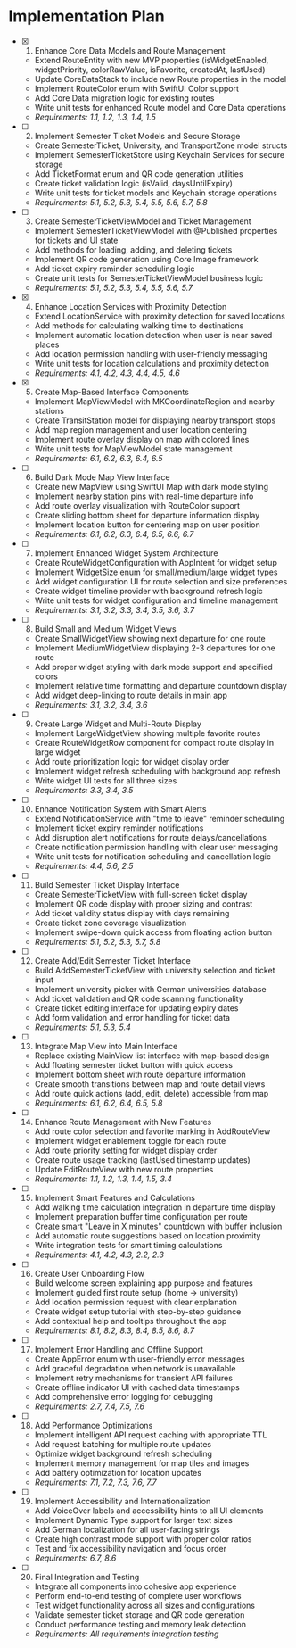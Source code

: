 # Implementation Plan

- [x] 1. Enhance Core Data Models and Route Management
  - Extend RouteEntity with new MVP properties (isWidgetEnabled, widgetPriority, colorRawValue, isFavorite, createdAt, lastUsed)
  - Update CoreDataStack to include new Route properties in the model
  - Implement RouteColor enum with SwiftUI Color support
  - Add Core Data migration logic for existing routes
  - Write unit tests for enhanced Route model and Core Data operations
  - _Requirements: 1.1, 1.2, 1.3, 1.4, 1.5_

- [ ] 2. Implement Semester Ticket Models and Secure Storage
  - Create SemesterTicket, University, and TransportZone model structs
  - Implement SemesterTicketStore using Keychain Services for secure storage
  - Add TicketFormat enum and QR code generation utilities
  - Create ticket validation logic (isValid, daysUntilExpiry)
  - Write unit tests for ticket models and Keychain storage operations
  - _Requirements: 5.1, 5.2, 5.3, 5.4, 5.5, 5.6, 5.7, 5.8_

- [ ] 3. Create SemesterTicketViewModel and Ticket Management
  - Implement SemesterTicketViewModel with @Published properties for tickets and UI state
  - Add methods for loading, adding, and deleting tickets
  - Implement QR code generation using Core Image framework
  - Add ticket expiry reminder scheduling logic
  - Create unit tests for SemesterTicketViewModel business logic
  - _Requirements: 5.1, 5.2, 5.3, 5.4, 5.5, 5.6, 5.7_

- [x] 4. Enhance Location Services with Proximity Detection
  - Extend LocationService with proximity detection for saved locations
  - Add methods for calculating walking time to destinations
  - Implement automatic location detection when user is near saved places
  - Add location permission handling with user-friendly messaging
  - Write unit tests for location calculations and proximity detection
  - _Requirements: 4.1, 4.2, 4.3, 4.4, 4.5, 4.6_

- [x] 5. Create Map-Based Interface Components
  - Implement MapViewModel with MKCoordinateRegion and nearby stations
  - Create TransitStation model for displaying nearby transport stops
  - Add map region management and user location centering
  - Implement route overlay display on map with colored lines
  - Write unit tests for MapViewModel state management
  - _Requirements: 6.1, 6.2, 6.3, 6.4, 6.5_

- [ ] 6. Build Dark Mode Map View Interface
  - Create new MapView using SwiftUI Map with dark mode styling
  - Implement nearby station pins with real-time departure info
  - Add route overlay visualization with RouteColor support
  - Create sliding bottom sheet for departure information display
  - Implement location button for centering map on user position
  - _Requirements: 6.1, 6.2, 6.3, 6.4, 6.5, 6.6, 6.7_

- [ ] 7. Implement Enhanced Widget System Architecture
  - Create RouteWidgetConfiguration with AppIntent for widget setup
  - Implement WidgetSize enum for small/medium/large widget types
  - Add widget configuration UI for route selection and size preferences
  - Create widget timeline provider with background refresh logic
  - Write unit tests for widget configuration and timeline management
  - _Requirements: 3.1, 3.2, 3.3, 3.4, 3.5, 3.6, 3.7_

- [ ] 8. Build Small and Medium Widget Views
  - Create SmallWidgetView showing next departure for one route
  - Implement MediumWidgetView displaying 2-3 departures for one route
  - Add proper widget styling with dark mode support and specified colors
  - Implement relative time formatting and departure countdown display
  - Add widget deep-linking to route details in main app
  - _Requirements: 3.1, 3.2, 3.4, 3.6_

- [ ] 9. Create Large Widget and Multi-Route Display
  - Implement LargeWidgetView showing multiple favorite routes
  - Create RouteWidgetRow component for compact route display in large widget
  - Add route prioritization logic for widget display order
  - Implement widget refresh scheduling with background app refresh
  - Write widget UI tests for all three sizes
  - _Requirements: 3.3, 3.4, 3.5_

- [ ] 10. Enhance Notification System with Smart Alerts
  - Extend NotificationService with "time to leave" reminder scheduling
  - Implement ticket expiry reminder notifications
  - Add disruption alert notifications for route delays/cancellations
  - Create notification permission handling with clear user messaging
  - Write unit tests for notification scheduling and cancellation logic
  - _Requirements: 4.4, 5.6, 2.5_

- [ ] 11. Build Semester Ticket Display Interface
  - Create SemesterTicketView with full-screen ticket display
  - Implement QR code display with proper sizing and contrast
  - Add ticket validity status display with days remaining
  - Create ticket zone coverage visualization
  - Implement swipe-down quick access from floating action button
  - _Requirements: 5.1, 5.2, 5.3, 5.7, 5.8_

- [ ] 12. Create Add/Edit Semester Ticket Interface
  - Build AddSemesterTicketView with university selection and ticket input
  - Implement university picker with German universities database
  - Add ticket validation and QR code scanning functionality
  - Create ticket editing interface for updating expiry dates
  - Add form validation and error handling for ticket data
  - _Requirements: 5.1, 5.3, 5.4_

- [ ] 13. Integrate Map View into Main Interface
  - Replace existing MainView list interface with map-based design
  - Add floating semester ticket button with quick access
  - Implement bottom sheet with route departure information
  - Create smooth transitions between map and route detail views
  - Add route quick actions (add, edit, delete) accessible from map
  - _Requirements: 6.1, 6.2, 6.4, 6.5, 5.8_

- [ ] 14. Enhance Route Management with New Features
  - Add route color selection and favorite marking in AddRouteView
  - Implement widget enablement toggle for each route
  - Add route priority setting for widget display order
  - Create route usage tracking (lastUsed timestamp updates)
  - Update EditRouteView with new route properties
  - _Requirements: 1.1, 1.2, 1.3, 1.4, 1.5, 3.4_

- [ ] 15. Implement Smart Features and Calculations
  - Add walking time calculation integration in departure time display
  - Implement preparation buffer time configuration per route
  - Create smart "Leave in X minutes" countdown with buffer inclusion
  - Add automatic route suggestions based on location proximity
  - Write integration tests for smart timing calculations
  - _Requirements: 4.1, 4.2, 4.3, 2.2, 2.3_

- [ ] 16. Create User Onboarding Flow
  - Build welcome screen explaining app purpose and features
  - Implement guided first route setup (home → university)
  - Add location permission request with clear explanation
  - Create widget setup tutorial with step-by-step guidance
  - Add contextual help and tooltips throughout the app
  - _Requirements: 8.1, 8.2, 8.3, 8.4, 8.5, 8.6, 8.7_

- [ ] 17. Implement Error Handling and Offline Support
  - Create AppError enum with user-friendly error messages
  - Add graceful degradation when network is unavailable
  - Implement retry mechanisms for transient API failures
  - Create offline indicator UI with cached data timestamps
  - Add comprehensive error logging for debugging
  - _Requirements: 2.7, 7.4, 7.5, 7.6_

- [ ] 18. Add Performance Optimizations
  - Implement intelligent API request caching with appropriate TTL
  - Add request batching for multiple route updates
  - Optimize widget background refresh scheduling
  - Implement memory management for map tiles and images
  - Add battery optimization for location updates
  - _Requirements: 7.1, 7.2, 7.3, 7.6, 7.7_

- [ ] 19. Implement Accessibility and Internationalization
  - Add VoiceOver labels and accessibility hints to all UI elements
  - Implement Dynamic Type support for larger text sizes
  - Add German localization for all user-facing strings
  - Create high contrast mode support with proper color ratios
  - Test and fix accessibility navigation and focus order
  - _Requirements: 6.7, 8.6_

- [ ] 20. Final Integration and Testing
  - Integrate all components into cohesive app experience
  - Perform end-to-end testing of complete user workflows
  - Test widget functionality across all sizes and configurations
  - Validate semester ticket storage and QR code generation
  - Conduct performance testing and memory leak detection
  - _Requirements: All requirements integration testing_